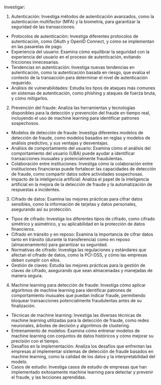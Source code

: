 Investigar:
1. Autenticación: Investiga métodos de autenticación avanzados, como la autenticación multifactor (MFA) y la biometría, para garantizar la seguridad de las transacciones.
- Protocolos de autenticación: Investiga diferentes protocolos de autenticación, como OAuth y OpenID Connect, y cómo se implementan en las pasarelas de pago.
- Experiencia del usuario: Examina cómo equilibrar la seguridad con la experiencia del usuario en el proceso de autenticación, evitando fricciones innecesarias.
- Tendencias en autenticación: Investiga nuevas tendencias en autenticación, como la autenticación basada en riesgo, que evalúa el contexto de la transacción para determinar el nivel de autenticación requerido.
- Análisis de vulnerabilidades: Estudia los tipos de ataques más comunes en sistemas de autenticación, como phishing y ataques de fuerza bruta, y cómo mitigarlos.

2. Prevención del fraude: Analiza las herramientas y tecnologías disponibles para la detección y prevención del fraude en tiempo real, incluyendo el uso de machine learning para identificar patrones sospechosos.
- Modelos de detección de fraude: Investiga diferentes modelos de detección de fraude, como modelos basados en reglas y modelos de análisis predictivo, y sus ventajas y desventajas.
- Análisis de comportamiento del usuario: Examina cómo el análisis del comportamiento del usuario (UBA) puede ayudar a identificar transacciones inusuales y potencialmente fraudulentas.
- Colaboración entre instituciones: Investiga cómo la colaboración entre instituciones financieras puede fortalecer las capacidades de detección de fraude, como compartir datos sobre actividades sospechosas.
- Impacto de la inteligencia artificial: Analiza el papel de la inteligencia artificial en la mejora de la detección de fraude y la automatización de respuestas a incidentes.

3. Cifrado de datos: Examina las mejores prácticas para cifrar datos sensibles, como la información de tarjetas y datos personales, asegurando así su protección.
- Tipos de cifrado: Investiga los diferentes tipos de cifrado, como cifrado simétrico y asimétrico, y su aplicabilidad en la protección de datos financieros.
- Cifrado en tránsito y en reposo: Examina la importancia de cifrar datos tanto en tránsito (durante la transferencia) como en reposo (almacenamiento) para garantizar su seguridad.
- Normativas de cifrado: Investiga las regulaciones y estándares que afectan el cifrado de datos, como la PCI-DSS, y cómo las empresas deben cumplir con ellos.
- Gestión de claves: Estudia las mejores prácticas para la gestión de claves de cifrado, asegurando que sean almacenadas y manejadas de manera segura.

4. Machine learning para detección de fraude: Investiga cómo aplicar algoritmos de machine learning para identificar patrones de comportamiento inusuales que puedan indicar fraude, permitiendo bloquear transacciones potencialmente fraudulentas antes de su finalización.
- Técnicas de machine learning: Investiga las diversas técnicas de machine learning utilizadas para la detección de fraude, como redes neuronales, árboles de decisión y algoritmos de clustering.
- Entrenamiento de modelos: Examina cómo entrenar modelos de machine learning con conjuntos de datos históricos y cómo mejorar su precisión con el tiempo.
- Desafíos en la implementación: Analiza los desafíos que enfrentan las empresas al implementar sistemas de detección de fraude basados en machine learning, como la calidad de los datos y la interpretabilidad del modelo.
- Casos de estudio: Investiga casos de estudio de empresas que han implementado exitosamente machine learning para detectar y prevenir el fraude, y las lecciones aprendidas.